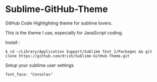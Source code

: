 Sublime-GitHub-Theme
======================

GitHub Code Highlighting theme for sublime lovers.

This is the theme I use, especially for JavaScript coding.

Install :

``` $ cd ~/Library/Application Support/Sublime Text 2/Packages && git clone https://github.com/drish/Sublime-GitHub-Theme.git ```

Setup your sublime user settings

```
font_face: "Consolas"
```